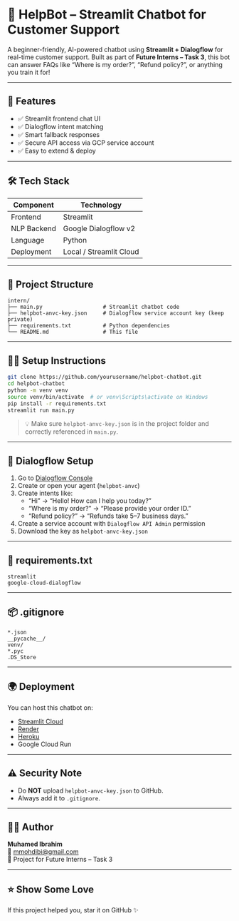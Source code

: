 # 🤖 HelpBot – Streamlit Chatbot for Customer Support

A beginner-friendly, AI-powered chatbot using **Streamlit + Dialogflow** for real-time customer support. Built as part of **Future Interns – Task 3**, this bot can answer FAQs like “Where is my order?”, “Refund policy?”, or anything you train it for!

---

## 🚀 Features

- ✅ Streamlit frontend chat UI  
- ✅ Dialogflow intent matching  
- ✅ Smart fallback responses  
- ✅ Secure API access via GCP service account  
- ✅ Easy to extend & deploy

---

## 🛠 Tech Stack

| Component    | Technology              |
|--------------|--------------------------|
| Frontend     | Streamlit                |
| NLP Backend  | Google Dialogflow v2     |
| Language     | Python                   |
| Deployment   | Local / Streamlit Cloud  |

---

## 📂 Project Structure

```
intern/
├── main.py                   # Streamlit chatbot code
├── helpbot-anvc-key.json     # Dialogflow service account key (keep private)
├── requirements.txt          # Python dependencies
└── README.md                 # This file
```

---

## 🧑‍💻 Setup Instructions

```bash
git clone https://github.com/yourusername/helpbot-chatbot.git
cd helpbot-chatbot
python -m venv venv
source venv/bin/activate  # or venv\Scripts\activate on Windows
pip install -r requirements.txt
streamlit run main.py
```

> 💡 Make sure `helpbot-anvc-key.json` is in the project folder and correctly referenced in `main.py`.

---

## 🧠 Dialogflow Setup

1. Go to [Dialogflow Console](https://dialogflow.cloud.google.com/)
2. Create or open your agent (`helpbot-anvc`)
3. Create intents like:
   - “Hi” → “Hello! How can I help you today?”
   - “Where is my order?” → “Please provide your order ID.”
   - “Refund policy?” → “Refunds take 5–7 business days.”
4. Create a service account with `Dialogflow API Admin` permission
5. Download the key as `helpbot-anvc-key.json`

---

## 🧾 requirements.txt

```text
streamlit
google-cloud-dialogflow
```

---

## 📦 .gitignore

```gitignore
*.json
__pycache__/
venv/
*.pyc
.DS_Store
```

---

## 🌍 Deployment

You can host this chatbot on:

- [Streamlit Cloud](https://streamlit.io/cloud)
- [Render](https://render.com/)
- [Heroku](https://heroku.com/)
- Google Cloud Run

---

## ⚠️ Security Note

- Do **NOT** upload `helpbot-anvc-key.json` to GitHub.
- Always add it to `.gitignore`.

---

## 🙋‍♂️ Author

**Muhamed Ibrahim**  
📧 [mmohdibi@gmail.com](mailto:mmohdibi@gmail.com)  
💼 Project for Future Interns – Task 3

---


## ⭐ Show Some Love

If this project helped you, star it on GitHub ✨
